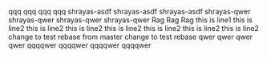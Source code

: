 qqq
qqq
qqq
qqq
shrayas-asdf
shrayas-asdf
shrayas-asdf
shrayas-qwer
shrayas-qwer
shrayas-qwer
shrayas-qwer
Rag
Rag
Rag
this is line1
this is line2
this is line2
this is line2
this is line2
this is line2
this is line2
this is line2
change to test rebase from master
change to test rebase
qwer
qwer
qwer
qwer
qqqqwer
qqqqwer
qqqqwer
qqqqwer
